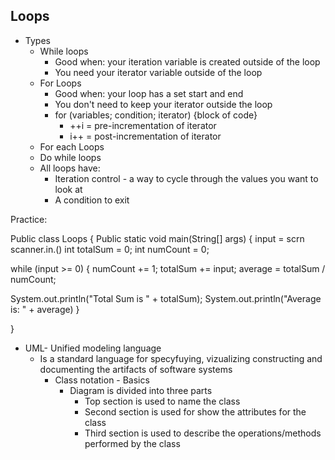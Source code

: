 ## Loops

- Types
  - While loops
    - Good when: your iteration variable is created outside of the loop
    - You need your iterator variable outside of the loop
  - For Loops
    - Good when: your loop has a set start and end
    - You don't need to keep your iterator outside the loop
    - for (variables; condition; iterator) {block of code}
      - ++i = pre-incrementation of iterator
      - i++ = post-incrementation of iterator
  - For each Loops
  - Do while loops
  - All loops have:
    - Iteration control - a way to cycle through the values you want to look at
    - A condition to exit

Practice:

Public class Loops {
    Public static void main(String[] args) {
      input = scrn scanner.in.()
      int totalSum = 0;
      int numCount = 0;

while (input >= 0) {
  numCount += 1;
  totalSum += input;
  average =  totalSum / numCount;

  System.out.println("Total Sum is " + totalSum);
  System.out.println("Average is: "  + average) 
  }
  
}


- UML- Unified modeling language
  - Is a standard language for specyfuying, vizualizing constructing and documenting the artifacts of software systems
    - Class notation - Basics
      - Diagram is divided into three parts
        - Top section is used to name the class
        - Second section is used for show the attributes for the class
        - Third section is used to describe the operations/methods performed by the class